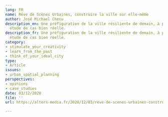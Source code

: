 ```yaml
---
lang: FR
name: Rêve de Scènes Urbaines, construire la ville sur elle-même
author: José Michael Chenu
description_en: Une préfiguration de la ville résiliente de demain, à partir d'une
  étude de cas bien réelle.
description_fr: Une préfiguration de la ville résiliente de demain, à partir d'une
  étude de cas bien réelle.
category:
- stimulate_your_creativity
- learn_from_the_past
- think_of_your_ideal_city
type:
- Article
issues:
- urban_spatial_planning
perspectives:
- opinions
- case_studies
date: 03/12/2020
file: ''
url: https://alters-media.fr/2020/12/03/reve-de-scenes-urbaines-construire-la-ville-sur-elle-meme/

---
```

